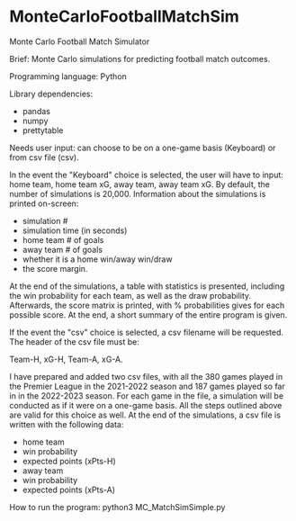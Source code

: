 # MonteCarloFootballMatchSim
Monte Carlo Football Match Simulator

Brief: Monte Carlo simulations for predicting football match outcomes.

Programming language: Python

Library dependencies: 

- pandas
- numpy
- prettytable


Needs user input: can choose to be on a one-game basis (Keyboard) or from csv file (csv).

In the event the "Keyboard" choice is selected, the user will have to input: home team, home team xG, away team, away team xG.
By default, the number of simulations is 20,000. Information about the simulations is printed on-screen: 

- simulation #
- simulation time (in seconds)
- home team # of goals
- away team # of goals
- whether it is a home win/away win/draw
- the score margin.

At the end of the simulations, a table with statistics is presented, including the win probability for each team, as well as the draw probability.
Afterwards, the score matrix is printed, with % probabilities gives for each possible score. 
At the end, a short summary of the entire program is given.

If the event the "csv" choice is selected, a csv filename will be requested. The header of the csv file must be: 

Team-H, xG-H, Team-A, xG-A.

I have prepared and added two csv files, with all the 380 games played in the Premier League in the 2021-2022 season and 187 games played so far in in the 2022-2023 season. For each game in the file, a simulation will be conducted as if it were on a one-game basis. All the steps outlined above are valid for this choice as well. 
At the end of the simulations, a csv file is written with the following data:

- home team
- win probability
- expected points (xPts-H)
- away team
- win probability
- expected points (xPts-A)

How to run the program: python3 MC_MatchSimSimple.py
